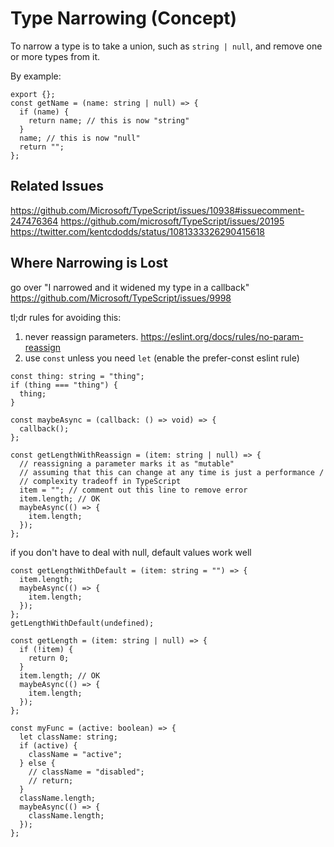 # Type Narrowing (Concept)

To narrow a type is to take a union, such as `string | null`, and remove one or more types from it.

By example:

```tsx
export {};
const getName = (name: string | null) => {
  if (name) {
    return name; // this is now "string"
  }
  name; // this is now "null"
  return "";
};
```

## Related Issues

https://github.com/Microsoft/TypeScript/issues/10938#issuecomment-247476364
https://github.com/microsoft/TypeScript/issues/20195
https://twitter.com/kentcdodds/status/1081333326290415618

## Where Narrowing is Lost

go over "I narrowed and it widened my type in a callback"
https://github.com/Microsoft/TypeScript/issues/9998

tl;dr rules for avoiding this:

1. never reassign parameters. https://eslint.org/docs/rules/no-param-reassign
2. use `const` unless you need `let` (enable the prefer-const eslint rule)

```tsx
const thing: string = "thing";
if (thing === "thing") {
  thing;
}

const maybeAsync = (callback: () => void) => {
  callback();
};

const getLengthWithReassign = (item: string | null) => {
  // reassigning a parameter marks it as "mutable"
  // assuming that this can change at any time is just a performance /
  // complexity tradeoff in TypeScript
  item = ""; // comment out this line to remove error
  item.length; // OK
  maybeAsync(() => {
    item.length;
  });
};
```

if you don't have to deal with null, default values work well

```tsx
const getLengthWithDefault = (item: string = "") => {
  item.length;
  maybeAsync(() => {
    item.length;
  });
};
getLengthWithDefault(undefined);
```

```tsx
const getLength = (item: string | null) => {
  if (!item) {
    return 0;
  }
  item.length; // OK
  maybeAsync(() => {
    item.length;
  });
};
```

```tsx
const myFunc = (active: boolean) => {
  let className: string;
  if (active) {
    className = "active";
  } else {
    // className = "disabled";
    // return;
  }
  className.length;
  maybeAsync(() => {
    className.length;
  });
};
```
